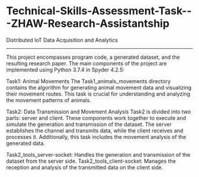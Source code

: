 # Technical-Skills-Assessment-Task---ZHAW-Research-Assistantship
Distributed IoT Data Acquisition and Analytics

---

This project encompasses program code, a generated dataset, and the resulting research paper. 
The main components of the project are implemented using Python 3.7.4 in Spyder 4.2.5:

Task1: Animal Movements
The Task1_animals_movements directory contains the algorithm for generating animal movement data and visualizing their movement routes. 
This task is crucial for understanding and analyzing the movement patterns of animals.

Task2: Data Transmission and Movement Analysis
Task2 is divided into two parts: server and client. 
These components work together to execute and simulate the generation and transmission of the dataset. 
The server establishes the channel and transmits data, while the client receives and processes it. Additionally, this task includes the movement analysis of the generated data.

Task2_tools_server-socket: Handles the generation and transmission of the dataset from the server side.
Task2_tools_client-socket: Manages the reception and analysis of the transmitted data on the client side.
